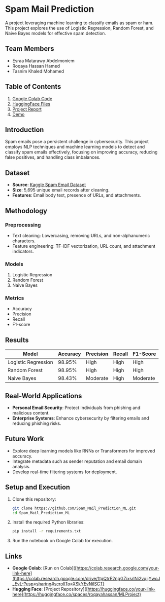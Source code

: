 # Spam Mail Prediction

A project leveraging machine learning to classify emails as spam or ham. This project explores the use of Logistic Regression, Random Forest, and Naive Bayes models for effective spam detection.  

## Team Members  

- Esraa Matarawy Abdelmoniem
- Roqaya Hassan Hamed
- Tasnim Khaled Mohamed 


## Table of Contents  

1. [Google Colab Code](Google_Colab_Code)  
2. [HuggingFace Files](HF)  
3. [Project Report](Spam_Mail_Prediction.pdf)  
4. [Demo](22.12.2024_23.04.52_REC.mp4)  

## Introduction  

Spam emails pose a persistent challenge in cybersecurity. This project employs NLP techniques and machine learning models to detect and classify spam emails effectively, focusing on improving accuracy, reducing false positives, and handling class imbalances.  

## Dataset  

- **Source**: [Kaggle Spam Email Dataset](https://www.kaggle.com/datasets/jackksoncsie/spam-email-dataset/data)  
- **Size**: 5,695 unique email records after cleaning.  
- **Features**: Email body text, presence of URLs, and attachments.  

## Methodology  

### Preprocessing  
- Text cleaning: Lowercasing, removing URLs, and non-alphanumeric characters.  
- Feature engineering: TF-IDF vectorization, URL count, and attachment indicators.  

### Models  
1. Logistic Regression  
2. Random Forest  
3. Naive Bayes  

### Metrics  
- Accuracy  
- Precision  
- Recall  
- F1-score  

## Results  

| Model               | Accuracy | Precision | Recall | F1-Score |  
|---------------------|----------|-----------|--------|----------|  
| Logistic Regression | 98.95%   | High      | High   | High     |  
| Random Forest       | 98.95%   | High      | High   | High     |  
| Naive Bayes         | 98.43%   | Moderate  | High   | Moderate |  

## Real-World Applications  

- **Personal Email Security**: Protect individuals from phishing and malicious content.  
- **Enterprise Systems**: Enhance cybersecurity by filtering emails and reducing phishing risks.  

## Future Work  

- Explore deep learning models like RNNs or Transformers for improved accuracy.  
- Integrate metadata such as sender reputation and email domain analysis.  
- Develop real-time filtering systems for deployment.  

## Setup and Execution  

1. Clone this repository:  
   ```bash  
   git clone https://github.com/Spam_Mail_Prediction_ML.git  
   cd Spam_Mail_Prediction_ML 
   ```  
2. Install the required Python libraries:  
   ```bash  
   pip install -r requirements.txt  
   ```  
3. Run the notebook on Google Colab for execution.  

## Links  

- **Google Colab**: [Run on Colab]([https://colab.research.google.com/your-link-here](https://colab.research.google.com/drive/1tgQtrE2ngGZixsrlNi2vqijYwoJ_EvL-?usp=sharing#scrollTo=XSkYEvNiISCT)  
- **Hugging Face**: [Project Repository]([https://huggingface.co/your-link-here](https://huggingface.co/spaces/roqayahassan/MLProject)  
